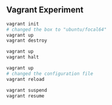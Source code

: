 Vagrant Experiment
---


```sh
vagrant init
# changed the box to "ubuntu/focal64"
vagrant up
vagrant destroy

vagrant up
vagrant halt

vagrant up
# changed the configuration file
vagrant reload

vagrant suspend
vagrant resume
```
